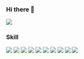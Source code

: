 ### Hi there 👋

<a href='https://nyocoing.tistory.com/notice/13' target='_blank'><img src="https://img.shields.io/badge/Tistory-FFFFFF?style=flat-square&logo=Tistory&logoColor=black"/></a>

### Skill

<img src="https://img.shields.io/badge/HTML-FFFFFF?style=flat-square&logo=HTML5&logoColor=E34F26"/>
<img src="https://img.shields.io/badge/CSS-FFFFFF?style=flat-square&logo=CSS3&logoColor=1572B6"/>
<img src="https://img.shields.io/badge/JAVASCRIPT-FFFFFF?style=flat-square&logo=JavaScript&logoColor=F7DF1E"/>
<img src="https://img.shields.io/badge/REACT-FFFFFF?style=flat-square&logo=React&logoColor=61DAFB"/>
<img src="https://img.shields.io/badge/SASS-FFFFFF?style=flat-square&logo=Sass&logoColor=CC6699"/>
<img src="https://img.shields.io/badge/REDUX-FFFFFF?style=flat-square&logo=Redux&logoColor=764ABC"/>
<img src="https://img.shields.io/badge/REACTQUERY-FFFFFF?style=flat-square&logo=ReactQuery&logoColor=FF4154"/>
<img src="https://img.shields.io/badge/STYLED-COMPONENT-FFFFFF?style=flat-square&logo=styled-component&logoColor=DB7093"/>
<img src="https://img.shields.io/badge/YARN-FFFFFF?style=flat-square&logo=Yarn&logoColor=2C8EBB"/>
<img src="https://img.shields.io/badge/TYPESCRIPT-FFFFFF?style=flat-square&logo=TypeScript&logoColor=3178C6"/>
